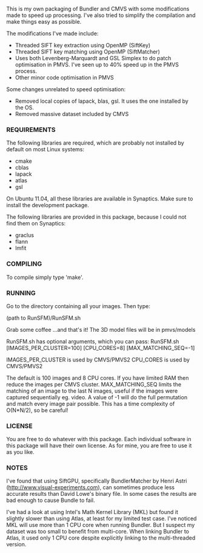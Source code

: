 This is my own packaging of Bundler and CMVS with some modifications made to speed up processing.
I've also tried to simplify the compilation and make things easy as possible.

The modifications I've made include:

- Threaded SIFT key extraction using OpenMP (SiftKey)
- Threaded SIFT key matching using OpenMP (SiftMatcher)
- Uses both Levenberg-Marquardt and GSL Simplex to do patch optimisation in PMVS. I've seen up to 40% speed up in the PMVS process.
- Other minor code optimisation in PMVS

Some changes unrelated to speed optimisation:
- Removed local copies of lapack, blas, gsl. It uses the one installed by the OS.
- Removed massive dataset included by CMVS

### REQUIREMENTS
The following libraries are required, which are probably not installed by default on most Linux systems:

- cmake
- cblas
- lapack
- atlas
- gsl

On Ubuntu 11.04, all these libraries are available in Synaptics. Make sure to install the development package.
 
The following libraries are provided in this package, because I could not find them on Synaptics:

- graclus
- flann
- lmfit

### COMPILING
To compile simply type 'make'.


### RUNNING
Go to the directory containing all your images. Then type:

(path to RunSFM)/RunSFM.sh 

Grab some coffee ...and that's it!
The 3D model files will be in pmvs/models

RunSFM.sh has optional arguments, which you can pass:
RunSFM.sh [IMAGES_PER_CLUSTER=100] [CPU_CORES=8] [MAX_MATCHING_SEQ=-1]

IMAGES_PER_CLUSTER is used by CMVS/PMVS2
CPU_CORES is used by CMVS/PMVS2

The default is 100 images and 8 CPU cores. If you have limited RAM then reduce the images per CMVS cluster. 
MAX_MATCHING_SEQ limits the matching of an image to the last N images, useful if the images were captured sequentially eg. video. A value of -1 will do the full permutation and match every image pair possible. This has a time complexity of O(N*N/2), so be careful!


### LICENSE
You are free to do whatever with this package. Each individual software in this package will have their own license. As for mine, you are free to use it as you like. 


### NOTES
I've found that using SiftGPU, specifically BundlerMatcher by Henri Astri (http://www.visual-experiments.com), can sometimes produce less accurate results than David Lowe's binary file. In some cases the results are bad enough to cause Bundle to fail.

I've had a look at using Intel's Math Kernel Library (MKL) but found it slightly slower than using Atlas, at least for my limited test case. I've noticed MKL will use more than 1 CPU core when running Bundler. But I suspect my dataset was too small to benefit from multi-core. When linking Bundler to Atlas, it used only 1 CPU core despite explicitly linking to the multi-threaded version.
